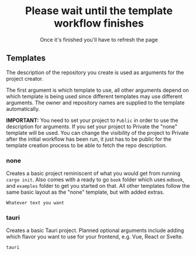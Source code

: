 <div align="center">

# Please wait until the template workflow finishes

Once it's finished you'll have to refresh the page
</div>

## Templates

The description of the repository you create is used as arguments for the project creator.

The first argument is which template to use, all other arguments depend on which template is being used since different templates may use different arguments. The owner and repository names are supplied to the template automatically.

**IMPORTANT:** You need to set your project to `Public` in order to use the description for arguments. If you set your project to Private the "none" template will be used. You can change the visibility of the project to Private after the initial workflow has been run, it just has to be public for the template creation process to be able to fetch the repo description.

### none

Creates a basic project reminiscent of what you would get from running `cargo init`. Also comes with a ready to go `book` folder which uses `mdbook`, and `examples` folder to get you started on that. All other templates follow the same basic layout as the "none" template, but with added extras.

```text
Whatever text you want
```

### tauri

Creates a basic Tauri project. Planned optional arguments include adding which flavor you want to use for your frontend, e.g. Vue, React or Svelte.

```text
tauri
```

